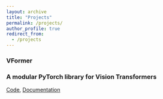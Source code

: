 ```yaml
---
layout: archive
title: "Projects"
permalink: /projects/
author_profile: true
redirect_from:
  - /projects
---
```

<h3>VFormer</h3>
<h3>A modular PyTorch library for Vision Transformers</h3>

[Code](www.github.com/sforaidl/vformer), [Documentation](https://vformer.readthedocs.io/en/latest/)